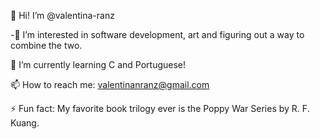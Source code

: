 👋 Hi! I’m @valentina-ranz

-👀 I’m interested in software development, art and figuring out a way to combine the two.

🌱 I’m currently learning C and Portuguese! 

📫 How to reach me: valentinanranz@gmail.com

⚡ Fun fact: My favorite book trilogy ever is the Poppy War Series by R. F. Kuang.
  


